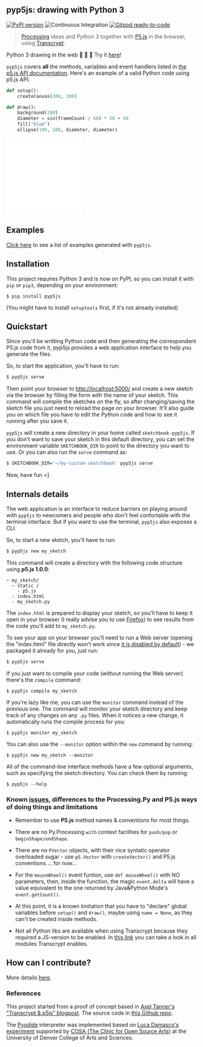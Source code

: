 ## pyp5js: drawing with Python 3

[![PyPI version](https://badge.fury.io/py/pyp5js.svg)](https://badge.fury.io/py/pyp5js)
![Continuous Integration](https://github.com/berinhard/pyp5js/workflows/Continuous%20Integration/badge.svg?branch=develop&event=push)
[![Gitpod ready-to-code](https://img.shields.io/badge/Gitpod-ready--to--code-blue?logo=gitpod)](https://gitpod.io/#https://github.com/berinhard/pyp5js/tree/main)


> [Processing](https://processing.org) ideas and Python 3 together with [P5.js](https://p5js.org) in the browser, using [Transcrypt](https://transcrypt.org/).

Python 3 drawing in the web 🐍 🐍 🐍  Try it [here](https://berinhard.github.io/pyp5js/pyodide/)!

`pyp5js` covers **all** the methods, variables and event handlers listed in [the p5.js API documentation](https://p5js.org/reference/). Here's an example of a valid Python code using p5.js API:

```python
def setup():
    createCanvas(200, 200)

def draw():
    background(200)
    diameter = sin(frameCount / 60) * 50 + 50
    fill("blue")
    ellipse(100, 100, diameter, diameter)
```
<iframe src="/pyp5js/examples/sketch_000/" style="width: 200px; height: 200px; border: 0px"></iframe>

## Examples

[Click here](https://berinhard.github.io/pyp5js/examples/) to see a list of
examples generated with `pyp5js`.


## Installation

This project requires Python 3 and is now on PyPI, so you can install it with
`pip` or `pip3`, depending on your environment:

```
$ pip install pyp5js
```
(You might have to install `setuptools` first, if it's not already installed)

## Quickstart

Since you'll be writting Python code and then generating the correspondent
P5.js code from it, pyp5js provides a web application interface to help you
generate the files.

So, to start the application, you'll have to run:

```bash
$ pyp5js serve
```

Then point your browser to [http://localhost:5000/](http://localhost:5000/) and
create a new sketch via the browser by filling the form with the name of your
sketch. This command will compile the sketches on the
fly, so after changing/saving the sketch file you just need to reload the page
on your browser. It'll also guide you on which file you have to edit the Python code
and how to see it running after you save it.

`pyp5js` will create a new directory in your home called `sketchbook-pyp5js`.
If you don't want to save your sketch in this default directory, you can set
the environment variable `SKETCHBOOK_DIR` to point to the directory you want
to use. Or you can also run the `serve` command as:

```bash
$ SKETCHBOOK_DIR='~/my-custom-sketchbook' pyp5js serve
```

Now, have fun =]

## Internals details

The web application is an interface to reduce barriers on playing around with
`pyp5js` to newcomers and people who don't feel confortable with the terminal
interface. But if you want to use the terminal, `pyp5js` also exposes a CLI.

So, to start a new sketch, you'll have to run:

```bash
$ pyp5js new my_sketch
```

This command will create a directory with the following code structure using **p5.js 1.0.0**:

```
~ my_sketch/
  ~ static /
    - p5.js
  - index.html
  - my_sketch.py
```

The `index.html` is prepared to display your sketch, so you'll have to keep it
open in your browser (I really advise you to use
[Firefox](https://www.mozilla.org/en-US/firefox/new/)) to see results from the
code you'll add to `my_sketch.py`.

To see your app on your browser you'll need to run a Web server (opening the
"index.html" file directly won't work since [it is disabled by
default](https://github.com/berinhard/pyp5js/issues/72)) - we packaged it
already for you, just run:

```bash
$ pyp5js serve
```

If you just want to compile your code (without running the Web server) there's
the `compile` command:

```
$ pyp5js compile my_sketch
```

If you're lazy like me, you can use the `monitor` command instead of the previous
one. The command will monitor your sketch directory and keep track of any
changes on any `.py` files. When it notices a new change, it automatically runs
the compile process for you:

```
$ pyp5js monitor my_sketch
```

You can also use the `--monitor` option within the `new` command by running:

```
$ pyp5js new my_sketch --monitor
```

All of the command-line interface methods have a few optional arguments, such
as specifying the sketch directory. You can check them by running:

```
$ pyp5js --help
```


### Known [issues](https://github.com/berinhard/pyp5js/issues), differences to the Processing.Py and P5.js ways of doing things and limitations

- Remember to use **P5.js** method names & conventions for most things.

- There are no Py.Processing `with` context facilities for `push/pop` or `beginShape/endShape`.

- There are no `PVector` objects, with their nice syntatic operator overloaded sugar - use `p5.Vector` with `createVector()` and P5.js conventions ... for now...

- For the `mouseWheel()` event funtion, use `def mouseWheel()` with NO parameters, then, inside the function, the magic `event.delta` will have a value equivalent to the one returned by Java&Python Mode's `event.getCount()`.

- At this point, it is a known limitation that you have to "declare" global variables before `setup()` and `draw()`, maybe using `name = None`, as they can't be created inside methods.

- Not all Python libs are available when using Transcrypt because they required a JS-version to be enabled. In [this link](https://github.com/QQuick/Transcrypt/tree/master/transcrypt/modules) you can take a look in all modules Transcrypt enables.

## How can I contribute?

More details [here](https://github.com/berinhard/pyp5js/blob/develop/CONTRIBUTING.md).

### References

This project started from a proof of concept based in [Axel Tanner's "Transcrypt & p5js" blogpost](https://4nomore.net/2018/transcrypt_p5js/). The source code in [this Github repo](https://github.com/berinhard/pyp5js).

The [Pyodide](https://github.com/iodide-project/pyodide) interpreter was implemented based on [Luca Damasco's experiment](https://github.com/Luxapodular/Py5.js) supported by [COSA (The Clinic for Open Source Arts)](https://www.du.edu/ahss/opensourcearts/) at the University of Denver College of Arts and Sciences.
